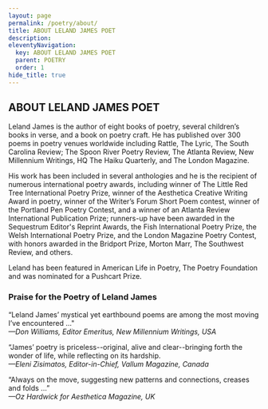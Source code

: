 ```yaml
---
layout: page
permalink: /poetry/about/
title: ABOUT LELAND JAMES POET
description: 
eleventyNavigation:
  key: ABOUT LELAND JAMES POET
  parent: POETRY
  order: 1
hide_title: true
---
```

## ABOUT LELAND JAMES POET

Leland James is the author of eight books of poetry, several children’s books in verse, and a book on poetry craft. He has published over 300 poems in poetry venues worldwide including Rattle, The Lyric, The South Carolina Review; The Spoon River Poetry Review, The Atlanta Review, New Millennium Writings, HQ The Haiku Quarterly, and The London Magazine. 

His work has been included in several anthologies and he is the recipient of numerous international poetry awards, including winner of The Little Red Tree International Poetry Prize, winner of the Aesthetica Creative Writing Award in poetry, winner of the Writer’s Forum Short Poem contest, winner of the Portland Pen Poetry Contest, and a winner of an Atlanta Review International Publication Prize; runners-up have been awarded in the Sequestrum Editor's Reprint Awards, the Fish International Poetry Prize, the Welsh International Poetry Prize, and the London Magazine Poetry Contest, with honors awarded in the Bridport Prize, Morton Marr, The Southwest Review, and others. 

Leland has been featured in American Life in Poetry, The Poetry Foundation and was nominated for a Pushcart Prize.

### Praise for the Poetry of Leland James

“Leland James’ mystical yet earthbound poems are among the most moving I’ve encountered ..."  
*—Don Williams, Editor Emeritus, New Millennium Writings, USA*

“James’ poetry is priceless--original, alive and clear--bringing forth the wonder of life, while reflecting on its hardship.  
*—Eleni Zisimatos, Editor-in-Chief, Vallum Magazine, Canada*

“Always on the move, suggesting new patterns and connections, creases and folds ...”  
*—Oz Hardwick for Aesthetica Magazine, UK*
